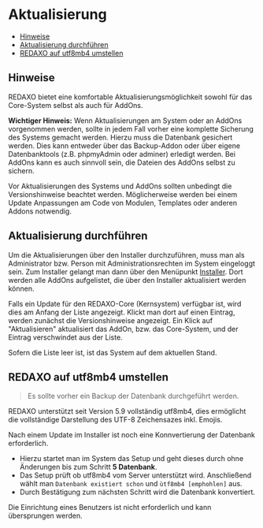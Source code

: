 # Aktualisierung

- [Hinweise](#hinweise)
- [Aktualisierung durchführen](#aktualisierung)
- [REDAXO auf utf8mb4 umstellen](#utf8mb4)

<a name="hinweise"></a>
## Hinweise

REDAXO bietet eine komfortable Aktualisierungsmöglichkeit sowohl für das Core-System selbst als auch für AddOns.

**Wichtiger Hinweis:** Wenn Aktualisierungen am System oder an AddOns vorgenommen werden, sollte in jedem Fall vorher eine komplette Sicherung des Systems gemacht werden. Hierzu muss die Datenbank gesichert werden. Dies kann entweder über das Backup-Addon oder über eigene Datenbanktools (z.B. phpmyAdmin oder adminer) erledigt werden. Bei AddOns kann es auch sinnvoll sein, die Dateien des AddOns selbst zu sichern.

Vor Aktualisierungen des Systems und AddOns sollten unbedingt die Versionshinweise beachtet werden. Möglicherweise werden bei einem Update Anpassungen am Code von Modulen, Templates oder anderen Addons notwendig.

<a name="aktualisierung"></a>
## Aktualisierung durchführen

Um die Aktualisierungen über den Installer durchzuführen, muss man als Administrator bzw. Person mit Administrationsrechten im System eingeloggt sein. Zum Installer gelangt man dann über den Menüpunkt [Installer](/{{path}}/{{version}}/installer). Dort werden alle AddOns aufgelistet, die über den Installer aktualisiert werden können.

Falls ein Update für den REDAXO-Core (Kernsystem) verfügbar ist, wird dies am Anfang der Liste angezeigt. Klickt man dort auf einen Eintrag, werden zunächst die Versionshinweise angezeigt. Ein Klick auf "Aktualisieren" aktualisiert das AddOn, bzw. das Core-System, und der Eintrag verschwindet aus der Liste.

Sofern die Liste leer ist, ist das System auf dem aktuellen Stand.

<a name="utf8mb4"></a>
## REDAXO auf utf8mb4 umstellen

> Es sollte vorher ein Backup der Datenbank durchgeführt werden. 

REDAXO unterstützt seit Version 5.9 vollständig utf8mb4, dies ermöglicht die vollständige Darstellung des UTF-8 Zeichensazes inkl. Emojis. 

Nach einem Update im Installer ist noch eine Konnvertierung der Datenbank erforderlich. 

- Hierzu startet man im System das Setup und geht dieses durch ohne Änderungen bis zum Schritt **5 Datenbank**. 
- Das Setup prüft ob utf8mb4 vom Server unterstützt wird. Anschließend wählt man `Datenbank existiert schon` und `ùtf8mb4 [emphohlen]` aus. 
- Durch Bestätigung zum nächsten Schritt wird die Datenbank konvertiert. 

Die Einrichtung eines Benutzers ist nicht erforderlich und kann übersprungen werden. 

